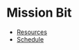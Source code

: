 # Mission Bit

* [Resources](https://github.com/eliaslfox/mb/blob/master/Resources.md)
* [Schedule](https://github.com/eliaslfox/mb/blob/master/Schedule.md)
